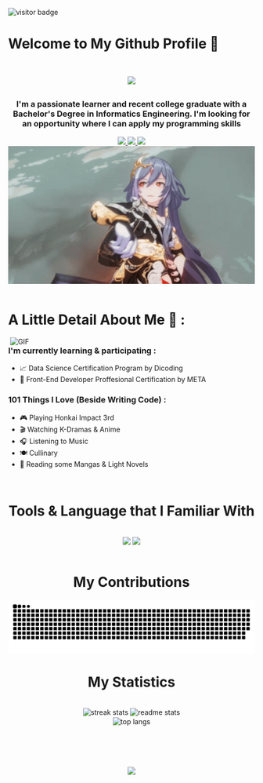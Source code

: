 ![visitor badge](https://visitor-badge.laobi.icu/badge?page_id=adityafajri.adityafajri.visitor-badge&left_color=%2312060Cff&right_color=%23C01C12ff)

# Welcome to My Github Profile 👋

<h1 align="center">
    <img src="https://readme-typing-svg.herokuapp.com/?font=Righteous&size=35&center=true&vCenter=true&width=500&height=70&duration=4000&color=C01C12ff&lines=Hello+There!;+My+Name+is+Aditya+Fajri!;" />
</h1>

<h3 align="center">I'm a passionate learner and recent college graduate with a Bachelor's Degree in Informatics Engineering. I'm looking for an opportunity where I can apply my programming skills</h3>
<div align="center">
  <a href="https://fb.com/gonsaiki" target="_blank">
    <img src="https://img.shields.io/badge/Facebook-1877F2?style=for-the-badge&logo=facebook&logoColor=white" target="_blank" />
  </a>
  <a href="mailto:adityafajrimelinianto@gmail.com">
    <img src="https://img.shields.io/badge/Gmail-333333?style=for-the-badge&logo=gmail&logoColor=red" />
  </a>
  <a href="https://linkedin.com/in/adityafajri" target="_blank">
    <img src="https://img.shields.io/badge/LinkedIn-0077B5?style=for-the-badge&logo=linkedin&logoColor=white" target="_blank" />
  </a>

</div>
<div align="center">
<img hight="300" width="700" alt="GIF" align="center" src="https://raw.githubusercontent.com/adityafajri/adityafajri/main/assets/gif/Fu%20Hau%20Honkai%20Impact3rd%20GIF%20-%20Fu%20Hau%20Honkai%20Impact3rd%20Honkai%20-%20Discover%20%26%20Share%20GIFs.gif">
</div><br>

# A Little Detail About Me 💬 :
<img hight="400" width="500" alt="GIF" align="right" src="https://github.com/adityafajri/adityafajri/blob/main/assets/gif/tumblr_2296da1bbcd622cd1984d1bf900b6146_72dcfd6d_640.gif">

### I'm currently learning & participating :
- 📈 Data Science Certification Program by Dicoding
- 🚀 Front-End Developer Proffesional Certification by META

### 101 Things I Love (Beside Writing Code) : 
- 🎮 Playing Honkai Impact 3rd
- 🎬 Watching K-Dramas & Anime
- 🎧 Listening to Music
- 🍽️ Cullinary
- 📑 Reading some Mangas & Light Novels
<br>

<h1 align="center">Tools & Language that I Familiar With</h1>
<br/>
<div align="center">
    <img src="https://skillicons.dev/icons?i=react,bootstrap,html,css,vscode,github,figma,git" />
    <img src="https://skillicons.dev/icons?i=nodejs,python,javascript,c,java,mysql" /><br>
</div>
<br/>
<div align="center">
  <h1>My Contributions</h1>
   <img alt="snake eating my contributions" src="https://raw.githubusercontent.com/adityafajri/adityafajri/output/github-contribution-grid-snake.svg" />
  <br/>
</div>
<h1 align="center">My Statistics</h1>
<br>
<div align=center>
  <img width=390 src="https://streak-stats.demolab.com/?user=adityafajri&count_private=true&theme=react&border_radius=10" alt="streak stats"/>
  <img width=390 src="https://github-readme-stats.vercel.app/api?username=adityafajri&count_private=true&show_icons=true&theme=react&rank_icon=github&border_radius=10" alt="readme stats" />
  <br/>
  <img width=325 align="center" src="https://github-readme-stats.vercel.app/api/top-langs/?username=adityafajri&langs_count=8&layout=compact&theme=react&border_radius=10&size_weight=0.5&count_weight=0.5&exclude_repo=github-readme-stats" alt="top langs" />
</div>
<br><br>

<h1 align="center">
    <img src="https://readme-typing-svg.herokuapp.com/?font=Righteous&size=35&center=true&vCenter=true&width=500&height=70&duration=4000&color=C01C12ff&lines=Thankyou!;+For+Visiting+My+Profile!;" />
</h1>

<br/>
